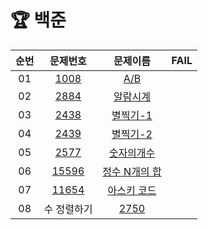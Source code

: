 # 🏆 백준
| 순번 | 문제번호 | 문제이름 | FAIL|
| :---:  |:---: | :---: | :---:|
| 01| [1008](https://www.acmicpc.net/problem/1008)   | [A/B](https://github.com/suyyeon/Algorithm_problem/blob/main/BaekJoon/AB.java)    |
| 02| [2884](https://www.acmicpc.net/problem/2884)   | [알람시계](https://github.com/suyyeon/Algorithm_problem/blob/main/BaekJoon/%EC%95%8C%EB%9E%8C%EC%8B%9C%EA%B3%84.java)
| 03| [2438](https://www.acmicpc.net/problem/2438)|[별찍기-1](https://github.com/suyyeon/Algorithm_problem/blob/main/BaekJoon/%EB%B3%84%EC%B0%8D%EA%B8%B0_1.java)
| 04| [2439](https://www.acmicpc.net/problem/2439)|[별찍기-2](https://github.com/suyyeon/Algorithm_problem/tree/main/BaekJoon/%EB%B3%84%EC%B0%8D%EA%B8%B0-2)
| 05| [2577](https://www.acmicpc.net/problem/2577)|[숫자의개수](https://github.com/suyyeon/Algorithm_problem/tree/main/BaekJoon/%EC%88%AB%EC%9E%90%EC%9D%98%EA%B0%9C%EC%88%98)
| 06| [15596](https://www.acmicpc.net/problem/15596)|[정수 N개의 합](https://github.com/suyyeon/Algorithm_problem/blob/main/BaekJoon/Test.java)
| 07| [11654](https://www.acmicpc.net/problem/11654)|[아스키 코드](https://github.com/suyyeon/Algorithm_problem/tree/main/BaekJoon/%EC%95%84%EC%8A%A4%ED%82%A4%EC%BD%94%EB%93%9C)
|08|수 정렬하기|[2750](https://www.acmicpc.net/problem/2750)
